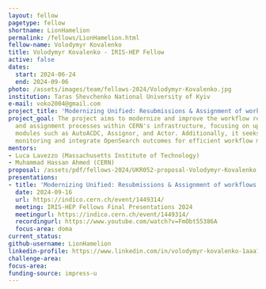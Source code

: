 ```yaml
---
layout: fellow
pagetype: fellow
shortname: LionHamelion
permalink: /fellows/LionHamelion.html
fellow-name: Volodymyr Kovalenko
title: Volodymyr Kovalenko - IRIS-HEP Fellow
active: false
dates:
  start: 2024-06-24
  end: 2024-09-06
photo: /assets/images/team/fellows-2024/Volodymyr-Kovalenko.jpg
institution: Taras Shevchenko National University of Kyiv
e-mail: voko2004@gmail.com
project_title: 'Modernizing Unified: Resubmissions & Assignment of workflows'
project_goal: The project aims to modernize and improve the workflow resubmission
  and assignment processes within CERN's infrastructure, focusing on updating key
  modules such as AutoACDC, Assignor, and Actor. Additionally, it seeks to enhance
  monitoring and integrate OpenSearch outcomes for efficient workflow management.
mentors:
- Luca Lavezzo (Massachusetts Institute of Technology)
- Muhammad Hassan Ahmed (CERN)
proposal: /assets/pdf/fellows-2024/UKR052-proposal-Volodymyr-Kovalenko.pdf
presentations:
- title: 'Modernizing Unified: Resubmissions & Assignment of workflows'
  date: 2024-09-16
  url: https://indico.cern.ch/event/1449314/
  meeting: IRIS-HEP Fellows Final Presentations 2024
  meetingurl: https://indico.cern.ch/event/1449314/
  recordingurl: https://www.youtube.com/watch?v=FmObt55386A
  focus-area: doma
current_status:
github-username: LionHamelion
linkedin-profile: https://www.linkedin.com/in/volodymyr-kovalenko-1aaa14315/
challenge-area:
focus-area:
funding-source: impress-u
---
```

